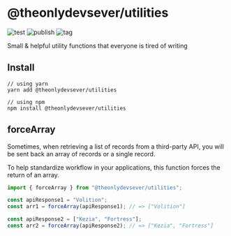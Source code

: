 # @theonlydevsever/utilities

![test](https://github.com/theonlydevsever/utilities/actions/workflows/test.yml/badge.svg)
![publish](https://github.com/theonlydevsever/utilities/actions/workflows/publish.yml/badge.svg)
![tag](https://github.com/theonlydevsever/utilities/actions/workflows/tag.yml/badge.svg)

Small & helpful utility functions that everyone is tired of writing

## Install

```
// using yarn
yarn add @theonlydevsever/utilities

// using npm
npm install @theonlydevsever/utilities
```

## forceArray

Sometimes, when retrieving a list of records from a third-party API, you will be sent back an array of records or a single record.

To help standardize workflow in your applications, this function forces the return of an array.

```js
import { forceArray } from "@theonlydevsever/utilities";

const apiResponse1 = "Volition";
const arr1 = forceArray(apiResponse1); // => ["Volition"]

const apiResponse2 = ["Kezia", "Fortress"];
const arr2 = forceArray(apiResponse2); // => ["Kezia", "Fortress"]
```
